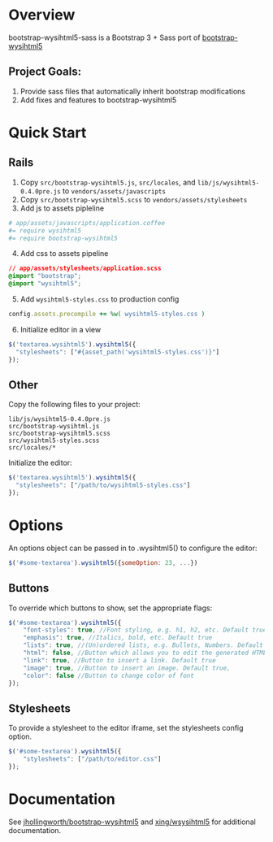 # Overview

bootstrap-wysihtml5-sass is a Bootstrap 3 + Sass port of [bootstrap-wysihtml5](http://jhollingworth.github.com/bootstrap-wysihtml5/)

## Project Goals:

1. Provide sass files that automatically inherit bootstrap modifications
2. Add fixes and features to bootstrap-wysihtml5


# Quick Start

## Rails

1. Copy `src/bootstrap-wysihtml5.js`, `src/locales`, and `lib/js/wysihtml5-0.4.0pre.js` to `vendors/assets/javascripts`
2. Copy `src/bootstrap-wysihtml5.scss` to `vendors/assets/stylesheets`
3. Add js to assets pipleline
```coffeescript
# app/assets/javascripts/application.coffee
#= require wysihtml5
#= require bootstrap-wysihtml5
```
4. Add css to assets pipeline
```css
// app/assets/stylesheets/application.scss
@import "bootstrap";
@import "wysihtml5";
```
5. Add `wysihtml5-styles.css` to production config
```ruby
config.assets.precompile += %w( wysihtml5-styles.css )
```
6. Initialize editor in a view
```javascript
$('textarea.wysihtml5').wysihtml5({
  "stylesheets": ["#{asset_path('wysihtml5-styles.css')}"]
});
```

## Other

Copy the following files to your project:

```
lib/js/wysihtml5-0.4.0pre.js
src/bootstrap-wysihtml.js
src/bootstrap-wysihtml5.scss
src/wysihtml5-styles.scss
src/locales/*
```

Initialize the editor:

```javascript
$('textarea.wysihtml5').wysihtml5({
  "stylesheets": ["/path/to/wysihtml5-styles.css"]
});
```


# Options

An options object can be passed in to .wysihtml5() to configure the editor:

```javascript
$('#some-textarea').wysihtml5({someOption: 23, ...})
```

## Buttons

To override which buttons to show, set the appropriate flags:

```javascript
$('#some-textarea').wysihtml5({
	"font-styles": true, //Font styling, e.g. h1, h2, etc. Default true
	"emphasis": true, //Italics, bold, etc. Default true
	"lists": true, //(Un)ordered lists, e.g. Bullets, Numbers. Default true
	"html": false, //Button which allows you to edit the generated HTML. Default false
	"link": true, //Button to insert a link. Default true
	"image": true, //Button to insert an image. Default true,
	"color": false //Button to change color of font  
});
```

## Stylesheets

To provide a stylesheet to the editor iframe, set the stylesheets config option.

```javascript
$('#some-textarea').wysihtml5({
	"stylesheets": ["/path/to/editor.css"]
});
```

# Documentation

See [jhollingworth/bootstrap-wysihtml5](https://github.com/jhollingworth/bootstrap-wysihtml5) and [xing/wsysihtml5](https://github.com/xing/wysihtml5) for additional documentation.

